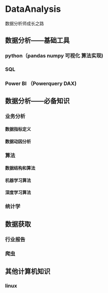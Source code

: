 # DataAnalysis
数据分析师成长之路

## 数据分析——基础工具
### python（pandas numpy 可视化 算法实现)
### SQL
### Power BI （Powerquery DAX)
## 数据分析——必备知识
### 业务分析
#### 数据指标定义
#### 数据动因分析
### 算法
#### 数据结构和算法
#### 机器学习算法
#### 深度学习算法
### 统计学
## 数据获取
### 行业报告
### 爬虫
## 其他计算机知识
### linux
